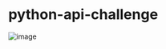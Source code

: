 # python-api-challenge
![image](https://user-images.githubusercontent.com/74067302/134268056-0916a403-a4c2-42ed-afa1-647a0737a419.png)

